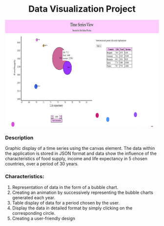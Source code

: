 <h1 align="center">Data Visualization Project</h1>
<img src="/images/preview.jpg" height="350" >
<h3>Description</h3>

Graphic display of a time series using the canvas element.
The data within the application is stored in JSON format and data show the influence of the characteristics of food supply, income and life expectancy in 5 chosen countries, over a period of 30 years.

<h3>Characteristics:</h3>
<ol>
<li>Representation of data in the form of a bubble chart.</li>
<li>Creating an animation by successively representing the bubble charts generated each year.</li>
<li>Table display of data for a period chosen by the user.</li>
<li>Display the data in detailed format by simply clicking on the corresponding circle.</li>
<li>Creating a user-friendly design</li>
</ol>